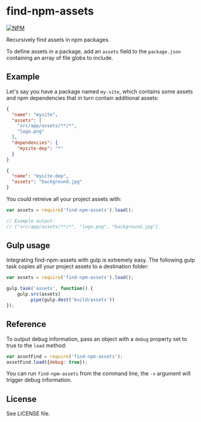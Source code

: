 # find-npm-assets

[![NPM](https://nodei.co/npm/find-npm-assets.png?compact=true)](https://nodei.co/npm/find-npm-assets/)

Recursively find assets in npm packages.

To define assets in a package, add an `assets` field to the `package.json` containing an array of file globs to include.

## Example

Let's say you have a package named `my-site`, which contains some assets and npm dependencies that in turn contain additional assets:

```json
{
  "name": "mysite",
  "assets": [
    "src/app/assets/**/*",
    "logo.png"
  ],
  "dependencies": {
  	"mysite-dep": "*"
  }
}
```

```json
{
  "name": "mysite-dep",
  "assets": "background.jpg"
}
```

You could retreive all your project assets with:

```js
var assets = require('find-npm-assets').load();

// Example output:
// ["src/app/assets/**/*", "logo.png", "background.jpg"]

```

## Gulp usage

Integrating find-npm-assets with gulp is extremely easy. The following gulp task copies all your project assets to a destination folder:
 
```js
var assets = require('find-npm-assets').load();

gulp.task('assets', function() {
    gulp.src(assets)
        .pipe(gulp.dest('build/assets'))
});

```

## Reference

To output debug information, pass an object with a `debug` property set to true to the `load` method:

```js
var assetFind = require('find-npm-assets');
assetFind.load({debug: true});
```

You can run `find-npm-assets` from the command line, the `-v` argument will trigger debug information.


## License
See LICENSE file.
